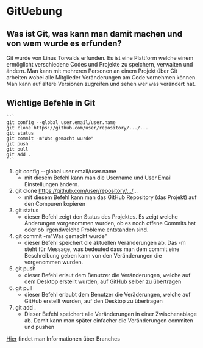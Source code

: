 # GitUebung
## Was ist Git, was kann man damit machen und von wem wurde es erfunden?

Git wurde von Linus Torvalds erfunden. Es ist eine Plattform welche einem ermöglicht verschiedene Codes und Projekte zu speichern, verwalten und ändern. 
Man kann mit mehreren Personen an einem Projekt über Git arbeiten wobei alle Mitglieder Veränderungen am Code vornehmen können. 
Man kann auf ältere Versionen zugreifen und sehen wer was verändert hat.  


## Wichtige Befehle in Git

	```
	git config --global user.email/user.name
	git clone https://github.com/user/repository/.../...
	git status
	git commit -m"Was gemacht wurde"
	git push
	git pull
	git add .
	```

1. git config --global user.email/user.name
	- mit diesem Befehl kann man die Username und User Email Einstellungen ändern. 
2. git clone https://github.com/user/repository/.../...
	- mit diesem Befehl kann man das GitHub Repository (das Projekt) auf den Compuren kopieren 
3. git status
	- dieser Befehl zeigt den Status des Projektes. Es zeigt welche Änderungen vorgenommen wurden, ob es noch offene Commits hat oder ob irgendwelche Probleme entstanden sind. 
4. git commit -m"Was gemacht wurde"
	- dieser Befehl speichert die aktuellen Veränderungen ab. Das -m steht für Message, was bedeuted dass man dem commit eine Beschreibung geben kann von den Veränderungen die vorgenommen wurden. 
5. git push
	- dieser Befehl erlaut dem Benutzer die Veränderungen, welche auf dem Desktop erstellt wurden, auf GitHub selber zu übertragen
6. git pull
	- dieser Befehl erlaubt dem Benutzer die Veräderungen, welche auf GitHub erstellt wurden, auf den Desktop zu übertragen
7. git add .
	- Dieser Befehl speichert alle Veränderungen in einer Zwischenablage ab. Damit kann man später einfacher die Veränderungen commiten und pushen
	

[Hier](https://github.com/jevshyl/GitUebung/blob/main/branches.md) findet man Informationen über Branches